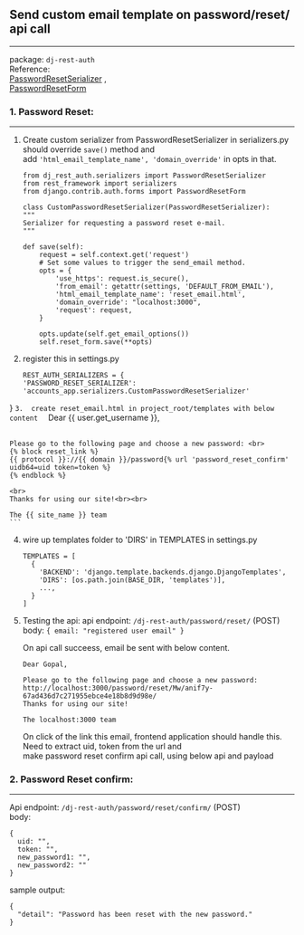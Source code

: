 ## Send custom email template on password/reset/ api call
---

package: `dj-rest-auth`  
Reference:  
[PasswordResetSerializer](https://github.com/Tivix/django-rest-auth/blob/master/rest_auth/serializers.py)  ,  
[PasswordResetForm](https://docs.djangoproject.com/en/1.8/_modules/django/contrib/auth/forms/)  


### 1. Password Reset:
---
1.  Create custom serializer from PasswordResetSerializer in serializers.py
    should override `save()` method and  
    add `'html_email_template_name', 'domain_override'` in opts in that.
    ```
    from dj_rest_auth.serializers import PasswordResetSerializer  
    from rest_framework import serializers  
    from django.contrib.auth.forms import PasswordResetForm  
    
    class CustomPasswordResetSerializer(PasswordResetSerializer):
    """
    Serializer for requesting a password reset e-mail.
    """

    def save(self):
        request = self.context.get('request')
        # Set some values to trigger the send_email method.
        opts = {
            'use_https': request.is_secure(),
            'from_email': getattr(settings, 'DEFAULT_FROM_EMAIL'),
            'html_email_template_name': 'reset_email.html',
            'domain_override': "localhost:3000",
            'request': request,
        }

        opts.update(self.get_email_options())
        self.reset_form.save(**opts)
    ```

   
2.  register this in settings.py
    ```
    REST_AUTH_SERIALIZERS = {
    'PASSWORD_RESET_SERIALIZER': 'accounts_app.serializers.CustomPasswordResetSerializer'
}
    ```
3.  create reset_email.html in project_root/templates with below content  
    ```
    Dear {{ user.get_username }},<br><br>
    
    Please go to the following page and choose a new password: <br>
    {% block reset_link %}
    {{ protocol }}://{{ domain }}/password{% url 'password_reset_confirm' uidb64=uid token=token %}
    {% endblock %}
    
    <br>
    Thanks for using our site!<br><br>
    
    The {{ site_name }} team
    ```
4.  wire up templates folder to 'DIRS' in TEMPLATES in settings.py
    ```
    TEMPLATES = [
      {
        'BACKEND': 'django.template.backends.django.DjangoTemplates',
        'DIRS': [os.path.join(BASE_DIR, 'templates')],
        ...,
      }
    ]
    ```

5.  Testing the api:
    api endpoint: `/dj-rest-auth/password/reset/`    (POST)  
    body:  `{ email: "registered user email" }`  

    On api call succeess, email be sent with below content.  
    ```
    Dear Gopal,

    Please go to the following page and choose a new password:
    http://localhost:3000/password/reset/Mw/anif7y-67ad436d7c271955ebce4e18b8d9d98e/
    Thanks for using our site!
    
    The localhost:3000 team
    ```

    On click of the link this email, frontend application should handle this.  
    Need to extract uid, token from the url and   
    make password reset confirm api call, using below api and payload  
    
    
### 2. Password Reset confirm:
---
Api endpoint: `/dj-rest-auth/password/reset/confirm/` (POST)  
body: 
```
{
  uid: "",
  token: "",
  new_password1: "",
  new_password2: ""
}
```

sample output:  
```
{
  "detail": "Password has been reset with the new password."
}
```

 


